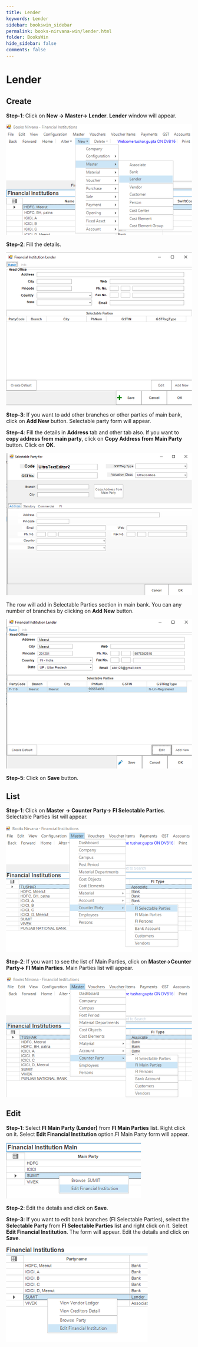 ```yaml
---
title: Lender
keywords: Lender
sidebar: bookswin_sidebar
permalink: books-nirvana-win/lender.html
folder: BooksWin
hide_sidebar: false
comments: false
---
```


# Lender

## Create

**Step-1**: Click on **New -> Master-> Lender**. **Lender** window will appear.

![](/images/LenderCreateSelectMenu.png)

**Step-2**: Fill the details.

![](/images/LenderCreateSelectForm.png)

**Step-3**: If you want to add other branches or other parties of main bank, click on **Add New** button. Selectable party form will appear.


**Step-4**: Fill the details in **Address** tab and other tab also. If you want to **copy address from main party**, click on **Copy Address from Main Party** button. Click on **OK**.

![](/images/LenderCreateSelectableParty.png)

The row will add in Selectable Parties section in main bank. You can any number of branches by clicking on **Add New** button.

![](/images/LenderCreateAddNew.png)

**Step-5**: Click on **Save** button.



## List

**Step-1**: Click on **Master -> Counter Party-> FI Selectable Parties**. Selectable Parties list will appear.

![](/images/BankList1.png)

**Step-2**: If you want to see the list of Main Parties, click on **Master->Counter Party-> FI Main Parties**. Main Parties list will appear.

![](/images/BankList2.png)

## Edit

**Step-1**: Select **FI Main Party (Lender)** from **FI Main Parties** list. Right click on it. Select **Edit Financial Institution** option.FI Main Party form will appear.

![](/images/LenderEdit1.png)

**Step-2**: Edit the details and click on **Save**.

**Step-3**: If you want to edit bank branches (FI Selectable Parties), select the **Selectable Party** from **FI Selectable Parties** list and right click on it. Select **Edit Financial Institution**. The form will appear. Edit the details and click on **Save**.

![](/images/LenderEdit2.png)

